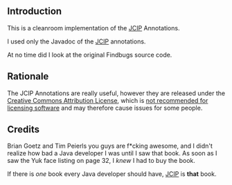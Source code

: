 <!---
   Copyright 2013 Stephen Connolly.

   Licensed under the Apache License, Version 2.0 (the "License");
   you may not use this file except in compliance with the License.
   You may obtain a copy of the License at

       http://www.apache.org/licenses/LICENSE-2.0

   Unless required by applicable law or agreed to in writing, software
   distributed under the License is distributed on an "AS IS" BASIS,
   WITHOUT WARRANTIES OR CONDITIONS OF ANY KIND, either express or implied.
   See the License for the specific language governing permissions and
   limitations under the License.
-->
Introduction
------------

This is a cleanroom implementation of the [JCIP][1] Annotations.

I used only the Javadoc of the [JCIP][1] annotations.

At no time did I look at the original Findbugs source code.

Rationale
--------

The JCIP Annotations are really useful, however they are released
under the [Creative Commons Attribution License](http://creativecommons.org/licenses/by/2.5), which is 
[not recommended for licensing software](http://wiki.creativecommons.org/FAQ#Can_I_use_a_Creative_Commons_license_for_software.3F) 
and may therefore cause issues for some people.

Credits
-------

Brian Goetz and Tim Peierls you guys are f*cking awesome, and I didn't 
realize how bad a Java developer I was until I saw that book. As soon as
I saw the Yuk face listing on page 32, I *knew* I had to buy the book. 

If there is *one* book every Java developer should have, [JCIP][1] is **that** book.

  [1]: http://jcip.net

